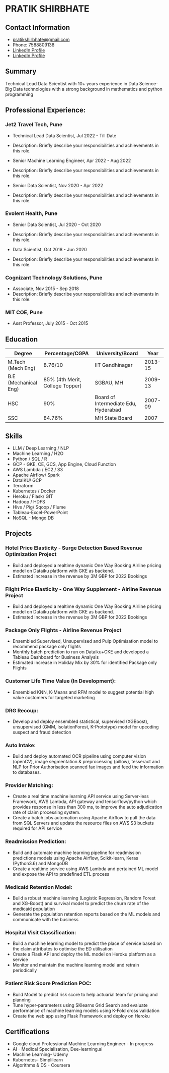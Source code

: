 # PRATIK SHIRBHATE

## Contact Information
- pratikshirbhate@gmail.com
- Phone: 7588809138
- [LinkedIn Profile](https://www.linkedin.com/in/pratik-shirbhate/)
- [LinkedIn Profile](https://github.com/PRATIKSHIRBHATE)

## Summary
Technical Lead Data Scientist with 10+ years experience in Data Science-Big Data technologies with a strong background in mathematics and python programming

## Professional Experience:
### Jet2 Travel Tech, Pune
- Technical Lead Data Scientist, Jul 2022 - Till Date
- Description: Briefly describe your responsibilities and achievements in this role.

- Senior Machine Learning Engineer, Apr 2022 - Aug 2022
- Description: Briefly describe your responsibilities and achievements in this role.

- Senior Data Scientist, Nov 2020 - Apr 2022
- Description: Briefly describe your responsibilities and achievements in this role.

### Evolent Health, Pune
- Senior Data Scientist, Jul 2020 - Oct 2020
- Description: Briefly describe your responsibilities and achievements in this role.

- Data Scientist, Oct 2018 - Jun 2020
- Description: Briefly describe your responsibilities and achievements in this role.
### Cognizant Technology Solutions, Pune
- Associate, Nov 2015 - Sep 2018
- Description: Briefly describe your responsibilities and achievements in this role.
### MIT COE, Pune
- Asst Professor,  July 2015 - Oct 2015

## Education
| Degree | Percentage/CGPA | University/Board | Year |
|--------|-----------------|------------------|------|
| M.Tech (Mech Eng) | 8.76/10 | IIT Gandhinagar | 2013-15 |
| B.E (Mechanical Eng) | 85% (4th Merit, College Topper) | SGBAU, MH | 2009-13 |
| HSC | 90% | Board of Intermediate Edu, Hyderabad | 2007-09 |
| SSC | 84.76% | MH State Board | 2007 |

## Skills
- LLM / Deep Learning / NLP
- Machine Learning / H2O
- Python / SQL / R
- GCP - GKE, CE, GCS, App Engine, Cloud Function
- AWS Lambda / EC2 / S3
- Apache Airflow/ Spark
- DataIKU/ GCP
- Terraform
- Kubernetes / Docker
- Heroku / Flask/ GIT
- Hadoop / HDFS
- Hive / Pig/ Sqoop / Flume
- Tableau-Excel-PowerPoint
- NoSQL - Mongo DB

## Projects
### Hotel Price Elasticity - Surge Detection Based Revenue Optimization Project
- Build and deployed a realtime dynamic One Way Booking Airline pricing model on Dataiku platform with GKE as backend.
- Estimated increase in the revenue by 3M GBP for 2022 Bookings

### Flight Price Elasticity - One Way Supplement - Airline Revenue Project
- Build and deployed a realtime dynamic One Way Booking Airline pricing model on Dataiku platform with GKE as backend.
- Estimated increase in the revenue by 3M GBP for 2022 Bookings

### Package Only Flights - Airline Revenue Project
- Ensembled Supervised, Unsupervised and Pulp Optimisation model to recommend package only flights
- Monthly batch prediction to run on Dataiku+GKE and developed a Tableau Dashboard for Business Analysis
- Estimated increase in Holiday Mix by 30% for identified Package only Flights

### Customer Life Time Value (In Development):
- Ensembled KNN, K-Means and RFM model to suggest potential high value customers for targeted marketing

### DRG Recoup:
- Develop and deploy ensembled statistical, supervised (XGBoost), unsupervised (GMM, IsolationForest, K-Prototype) model for upcoding suspect and fraud detection

### Auto Intake:
- Build and deploy automated OCR pipeline using computer vision (openCV), image segmentation & preprocessing (pillow), tesseract and NLP for Prior Authorisation scanned fax images and feed the information to databases.

### Provider Matching:
- Create a real time machine learning API service using Server-less Framework, AWS Lambda, API gateway and tensorflow/python which provides response in less than 300 ms, to improve the auto adjudication rate of claim processing system.
- Create a batch jobs automation using Apache Airflow to pull the data from SQL Servers and update the resource files on AWS S3 buckets required for API service

### Readmission Prediction:
- Build and automate machine learning pipeline for readmission predictions models using Apache Airflow, Scikit-learn, Keras (Python3.6) and MongoDB
- Create a realtime service using AWS Lambda and pertained ML model and expose the API to predefined ETL process

### Medicaid Retention Model:
- Build a robust machine learning (Logistic Regression, Random Forest and XG-Boost) and survival model to predict the churn rate of the medicaid population
- Generate the population retention reports based on the ML models and communicate with the business

### Hospital Visit Classification:
- Build a machine learning model to predict the place of service based on the claim attributes to optimise the ED utilisation
- Create a Flask API and deploy the ML model on Heroku platform as a service
- Monitor and maintain the machine learning model and retrain periodically

### Patient Risk Score Prediction POC:
- Build Model to predict risk score to help actuarial team for pricing and planning
- Tune hyper-parameters using SKlearns Grid Search and evaluate performance of machine learning models using K-Fold cross validation
- Create the web app using Flask Framework and deploy on Heroku

## Certifications
- Google cloud Professional Machine Learning Engineer - In progress
- AI - Medical Specialisation, Dee-learning.ai
- Machine Learning- Udemy
- Kubernetes- Simplilearn
- Algorithms & DS - Coursera